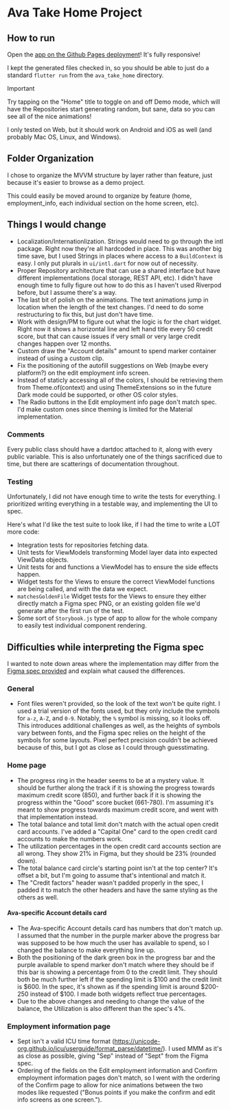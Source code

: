 # Ava Take Home Project

## How to run

Open the [app on the Github Pages deployment](https://tytaniumdev.github.io/AvaTakeHome/)! It's fully responsive!

I kept the generated files checked in, so you should be able to just do a standard `flutter run` from the `ava_take_home` directory.

> [!IMPORTANT] 
> Try tapping on the "Home" title to toggle on and off Demo mode, which will have the Repositories start generating random, but sane, data so you can see all of the nice animations!

I only tested on Web, but it should work on Android and iOS as well (and probably Mac OS, Linux, and Windows).

## Folder Organization

I chose to organize the MVVM structure by layer rather than feature, just because it's easier to browse as a demo project.

This could easily be moved around to organize by feature (home, employment_info, each individual section on the home screen, etc).

## Things I would change
* Localization/Internationlization. Strings would need to go through the intl package. Right now they're all hardcoded in place. This was another big time save, but I used Strings in places where access to a `BuildContext` is easy. I only put plurals in `ui/intl.dart` for now out of necessity.
* Proper Repository architecture that can use a shared interface but have different implementations (local storage, REST API, etc). I didn't have enough time to fully figure out how to do this as I haven't used Riverpod before, but I assume there's a way.
* The last bit of polish on the animations. The text animations jump in location when the length of the text changes. I'd need to do some restructuring to fix this, but just don't have time.
* Work with design/PM to figure out what the logic is for the chart widget. Right now it shows a horizontal line and left hand title every 50 credit score, but that can cause issues if very small or very large credit changes happen over 12 months.
* Custom draw the "Account details" amount to spend marker container instead of using a custom clip.
* Fix the positioning of the autofill suggestions on Web (maybe every platform?) on the edit employment info screen.
* Instead of staticly accessing all of the colors, I should be retrieving them from Theme.of(context) and using ThemeExtensions so in the future Dark mode could be supported, or other OS color styles.
* The Radio buttons in the Edit employment info page don't match spec. I'd make custom ones since theming is limited for the Material implementation.

### Comments
Every public class should have a dartdoc attached to it, along with every public variable. This is also unfortunately one of the things sacrificed due to time, but there are scatterings of documentation throughout.

### Testing
Unfortunately, I did not have enough time to write the tests for everything. I prioritized writing everything in a testable way, and implementing the UI to spec.

Here's what I'd like the test suite to look like, if I had the time to write a LOT more code:
* Integration tests for repositories fetching data.
* Unit tests for ViewModels transforming Model layer data into expected ViewData objects.
* Unit tests for and functions a ViewModel has to ensure the side effects happen.
* Widget tests for the Views to ensure the correct ViewModel functions are being called, and with the data we expect.
* `matchesGoldenFile` Widget tests for the Views to ensure they either directly match a Figma spec PNG, or an existing golden file we'd generate after the first run of the test.
* Some sort of `Storybook.js` type of app to allow for the whole company to easily test individual component rendering.

## Difficulties while interpreting the Figma spec

I wanted to note down areas where the implementation may differ from the [Figma spec provided](https://www.figma.com/design/fgAwUqgFK30hJqYo0byDeG/Untitled?node-id=0-1) and explain what caused the differences.

### General
* Font files weren't provided, so the look of the text won't be quite right. I used a trial version of the fonts used, but they only include the symbols for `a-z`, `A-Z`, and `0-9`. Notably, the `%` symbol is missing, so it looks off. This introduces additional challenges as well, as the heights of symbols vary between fonts, and the Figma spec relies on the height of the symbols for some layouts. Pixel perfect precision couldn't be achieved because of this, but I got as close as I could through guesstimating.

### Home page
* The progress ring in the header seems to be at a mystery value. It should be further along the track if it is showing the progress towards maximum credit score (850), and further back if it is showing the progress within the "Good" score bucket (661-780). I'm assuming it's meant to show progress towards maximum credit score, and went with that implementation instead.
* The total balance and total limit don't match with the actual open credit card accounts. I've added a "Capital One" card to the open credit card accounts to make the numbers work.
* The utilization percentages in the open credit card accounts section are all wrong. They show 21% in Figma, but they should be 23% (rounded down).
* The total balance card circle's starting point isn't at the top center? It's offset a bit, but I'm going to assume that's intentional and match it. 
* The "Credit factors" header wasn't padded properly in the spec, I padded it to match the other headers and have the same styling as the others as well.

#### Ava-specific Account details card
* The Ava-specific Account details card has numbers that don't match up. I assumed that the number in the purple marker above the progress bar was supposed to be how much the user has available to spend, so I changed the balance to make everything line up.
* Both the positioning of the dark green box in the progress bar and the purple available to spend marker don't match where they should be if this bar is showing a percentage from 0 to the credit limit. They should both be much further left if the spending limit is $100 and the credit limit is $600. In the spec, it's shown as if the spending limit is around $200-250 instead of $100. I made both widgets reflect true percentages.
* Due to the above changes and needing to change the value of the balance, the Utilization is also different than the spec's 4%.

### Employment information page
 * Sept isn't a valid ICU time format (https://unicode-org.github.io/icu/userguide/format_parse/datetime/). I used MMM as it's as close as possible, giving "Sep" instead of "Sept" from the Figma spec. 
 * Ordering of the fields on the Edit employment information and Confirm employment information pages don't match, so I went with the ordering of the Confirm page to allow for nice animations between the two modes like requested ("Bonus points if you make the confirm and edit info screens as one screen.").


